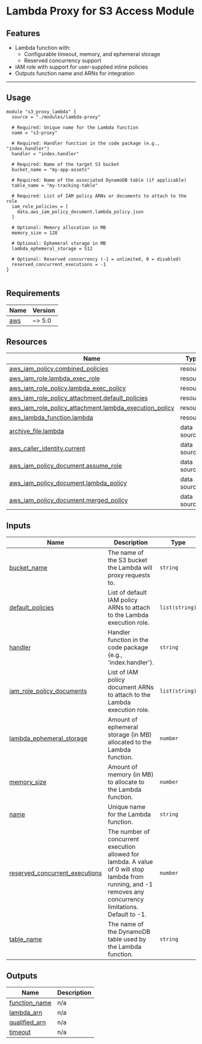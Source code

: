 # Lambda Proxy for S3 Access Module

## Features

- Lambda function with:
  - Configurable timeout, memory, and ephemeral storage
  - Reserved concurrency support
- IAM role with support for user-supplied inline policies
- Outputs function name and ARNs for integration

---

## Usage

```hcl
module "s3_proxy_lambda" {
  source = "./modules/lambda-proxy"

  # Required: Unique name for the Lambda function
  name = "s3-proxy"

  # Required: Handler function in the code package (e.g., "index.handler")
  handler = "index.handler"

  # Required: Name of the target S3 bucket
  bucket_name = "my-app-assets"

  # Required: Name of the associated DynamoDB table (if applicable)
  table_name = "my-tracking-table"

  # Required: List of IAM policy ARNs or documents to attach to the role
  iam_role_policies = [
    data.aws_iam_policy_document.lambda_policy.json
  ]

  # Optional: Memory allocation in MB
  memory_size = 128

  # Optional: Ephemeral storage in MB
  lambda_ephemeral_storage = 512

  # Optional: Reserved concurrency (-1 = unlimited, 0 = disabled)
  reserved_concurrent_executions = -1
}


```

<!-- BEGIN_TF_DOCS -->
## Requirements

| Name | Version |
|------|---------|
| <a name="requirement_aws"></a> [aws](#requirement\_aws) | ~> 5.0 |
## Resources

| Name | Type |
|------|------|
| [aws_iam_policy.combined_policies](https://registry.terraform.io/providers/hashicorp/aws/latest/docs/resources/iam_policy) | resource |
| [aws_iam_role.lambda_exec_role](https://registry.terraform.io/providers/hashicorp/aws/latest/docs/resources/iam_role) | resource |
| [aws_iam_role_policy.lambda_exec_policy](https://registry.terraform.io/providers/hashicorp/aws/latest/docs/resources/iam_role_policy) | resource |
| [aws_iam_role_policy_attachment.default_policies](https://registry.terraform.io/providers/hashicorp/aws/latest/docs/resources/iam_role_policy_attachment) | resource |
| [aws_iam_role_policy_attachment.lambda_execution_policy](https://registry.terraform.io/providers/hashicorp/aws/latest/docs/resources/iam_role_policy_attachment) | resource |
| [aws_lambda_function.lambda](https://registry.terraform.io/providers/hashicorp/aws/latest/docs/resources/lambda_function) | resource |
| [archive_file.lambda](https://registry.terraform.io/providers/hashicorp/archive/latest/docs/data-sources/file) | data source |
| [aws_caller_identity.current](https://registry.terraform.io/providers/hashicorp/aws/latest/docs/data-sources/caller_identity) | data source |
| [aws_iam_policy_document.assume_role](https://registry.terraform.io/providers/hashicorp/aws/latest/docs/data-sources/iam_policy_document) | data source |
| [aws_iam_policy_document.lambda_policy](https://registry.terraform.io/providers/hashicorp/aws/latest/docs/data-sources/iam_policy_document) | data source |
| [aws_iam_policy_document.merged_policy](https://registry.terraform.io/providers/hashicorp/aws/latest/docs/data-sources/iam_policy_document) | data source |
## Inputs

| Name | Description | Type | Default | Required |
|------|-------------|------|---------|:--------:|
| <a name="input_bucket_name"></a> [bucket\_name](#input\_bucket\_name) | The name of the S3 bucket the Lambda will proxy requests to. | `string` | n/a | yes |
| <a name="input_default_policies"></a> [default\_policies](#input\_default\_policies) | List of default IAM policy ARNs to attach to the Lambda execution role. | `list(string)` | <pre>[<br/>  "arn:aws:iam::aws:policy/service-role/AWSLambdaBasicExecutionRole"<br/>]</pre> | no |
| <a name="input_handler"></a> [handler](#input\_handler) | Handler function in the code package (e.g., 'index.handler'). | `string` | n/a | yes |
| <a name="input_iam_role_policy_documents"></a> [iam\_role\_policy\_documents](#input\_iam\_role\_policy\_documents) | List of IAM policy document ARNs to attach to the Lambda execution role. | `list(string)` | `[]` | no |
| <a name="input_lambda_ephemeral_storage"></a> [lambda\_ephemeral\_storage](#input\_lambda\_ephemeral\_storage) | Amount of ephemeral storage (in MB) allocated to the Lambda function. | `number` | `512` | no |
| <a name="input_memory_size"></a> [memory\_size](#input\_memory\_size) | Amount of memory (in MB) to allocate to the Lambda function. | `number` | `128` | no |
| <a name="input_name"></a> [name](#input\_name) | Unique name for the Lambda function. | `string` | n/a | yes |
| <a name="input_reserved_concurrent_executions"></a> [reserved\_concurrent\_executions](#input\_reserved\_concurrent\_executions) | The number of concurrent execution allowed for lambda. A value of 0 will stop lambda from running, and -1 removes any concurrency limitations. Default to -1. | `number` | `-1` | no |
| <a name="input_table_name"></a> [table\_name](#input\_table\_name) | The name of the DynamoDB table used by the Lambda function. | `string` | n/a | yes |
## Outputs

| Name | Description |
|------|-------------|
| <a name="output_function_name"></a> [function\_name](#output\_function\_name) | n/a |
| <a name="output_lambda_arn"></a> [lambda\_arn](#output\_lambda\_arn) | n/a |
| <a name="output_qualified_arn"></a> [qualified\_arn](#output\_qualified\_arn) | n/a |
| <a name="output_timeout"></a> [timeout](#output\_timeout) | n/a |
<!-- END_TF_DOCS -->
